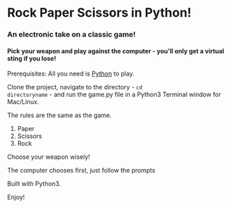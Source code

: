 # Rock Paper Scissors in Python!
### An electronic take on a classic game!
#### Pick your weapon and play against the computer - you'll only get a virtual sting if you lose!

Prerequisites: All you need is [Python](https://www.python.org/download/releases/3.0) to play.

Clone the project, navigate to the directory - <code>cd directoryname</code> - and run the game.py file in a Python3 Terminal window for Mac/Linux.


The rules are the same as the game.
1. Paper
2. Scissors
3. Rock

Choose your weapon wisely!

The computer chooses first, just follow the prompts

Built with Python3.

Enjoy!